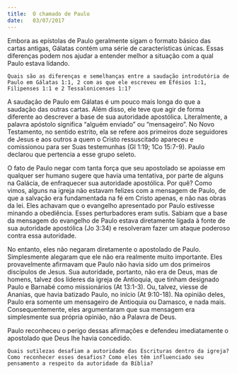```yaml
---
title:  O chamado de Paulo
date:   03/07/2017
---
```


Embora as epístolas de Paulo geralmente sigam o formato básico das cartas antigas, Gálatas contém uma série de características únicas. Essas diferenças podem nos ajudar a entender melhor a situação com a qual Paulo estava lidando.

`Quais são as diferenças e semelhanças entre a saudação introdutória de Paulo em Gálatas 1:1, 2 com as que ele escreveu em Efésios 1:1, Filipenses 1:1 e 2 Tessalonicenses 1:1?`

A saudação de Paulo em Gálatas é um pouco mais longa do que a saudação das outras cartas. Além disso, ele teve que agir de forma diferente ao descrever a base de sua autoridade apostólica. Literalmente, a palavra apóstolo significa “alguém enviado” ou “mensageiro”. No Novo Testamento, no sentido estrito, ela se refere aos primeiros doze seguidores de Jesus e aos outros a quem o Cristo ressuscitado apareceu e comissionou para ser Suas testemunhas (Gl 1:19; 1Co 15:7-9). Paulo declarou que pertencia a esse grupo seleto.

O fato de Paulo negar com tanta força que seu apostolado se apoiasse em qualquer ser humano sugere que havia uma tentativa, por parte de alguns na Galácia, de enfraquecer sua autoridade apostólica. Por quê? Como vimos, alguns na igreja não estavam felizes com a mensagem de Paulo, de que a salvação era fundamentada na fé em Cristo apenas, e não nas obras da lei. Eles achavam que o evangelho apresentado por Paulo estivesse minando a obediência. Esses perturbadores eram sutis. Sabiam que a base da mensagem do evangelho de Paulo estava diretamente ligada à fonte de sua autoridade apostólica (Jo 3:34) e resolveram fazer um ataque poderoso contra essa autoridade.

No entanto, eles não negaram diretamente o apostolado de Paulo. Simplesmente alegaram que ele não era realmente muito importante. Eles provavelmente afirmavam que Paulo não havia sido um dos primeiros discípulos de Jesus. Sua autoridade, portanto, não era de Deus, mas de homens, talvez dos líderes da igreja de Antioquia, que tinham designado Paulo e Barnabé como missionários (At 13:1-3). Ou, talvez, viesse de Ananias, que havia batizado Paulo, no início (At 9:10-18). Na opinião deles, Paulo era somente um mensageiro de Antioquia ou Damasco, e nada mais. Consequentemente, eles argumentaram que sua mensagem era simplesmente sua própria opinião, não a Palavra de Deus.

Paulo reconheceu o perigo dessas afirmações e defendeu imediatamente o apostolado que Deus lhe havia concedido.

`Quais sutilezas desafiam a autoridade das Escrituras dentro da igreja? Como reconhecer esses desafios? Como eles têm influenciado seu pensamento a respeito da autoridade da Bíblia?`